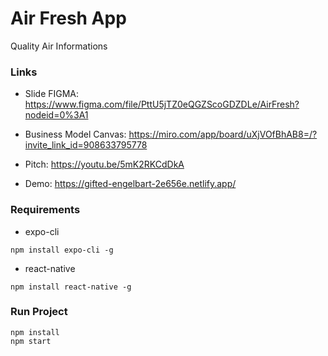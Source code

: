 # Air Fresh App

Quality Air Informations

### Links

- Slide FIGMA: https://www.figma.com/file/PttU5jTZ0eQGZScoGDZDLe/AirFresh?nodeid=0%3A1

- Business Model Canvas: https://miro.com/app/board/uXjVOfBhAB8=/?invite_link_id=908633795778

- Pitch: https://youtu.be/5mK2RKCdDkA

- Demo: https://gifted-engelbart-2e656e.netlify.app/

### Requirements

- expo-cli
```
npm install expo-cli -g
```
- react-native
```
npm install react-native -g
```

### Run Project

``` 
npm install
npm start 
```
